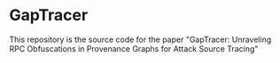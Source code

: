 # GapTracer
This repository is the source code for the paper "GapTracer: Unraveling RPC Obfuscations in Provenance Graphs for Attack Source Tracing"
